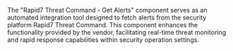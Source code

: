The "Rapid7 Threat Command - Get Alerts" component serves as an automated integration tool designed to fetch alerts from the security platform Rapid7 Threat Command. This component enhances the functionality provided by the vendor, facilitating real-time threat monitoring and rapid response capabilities within security operation settings.
